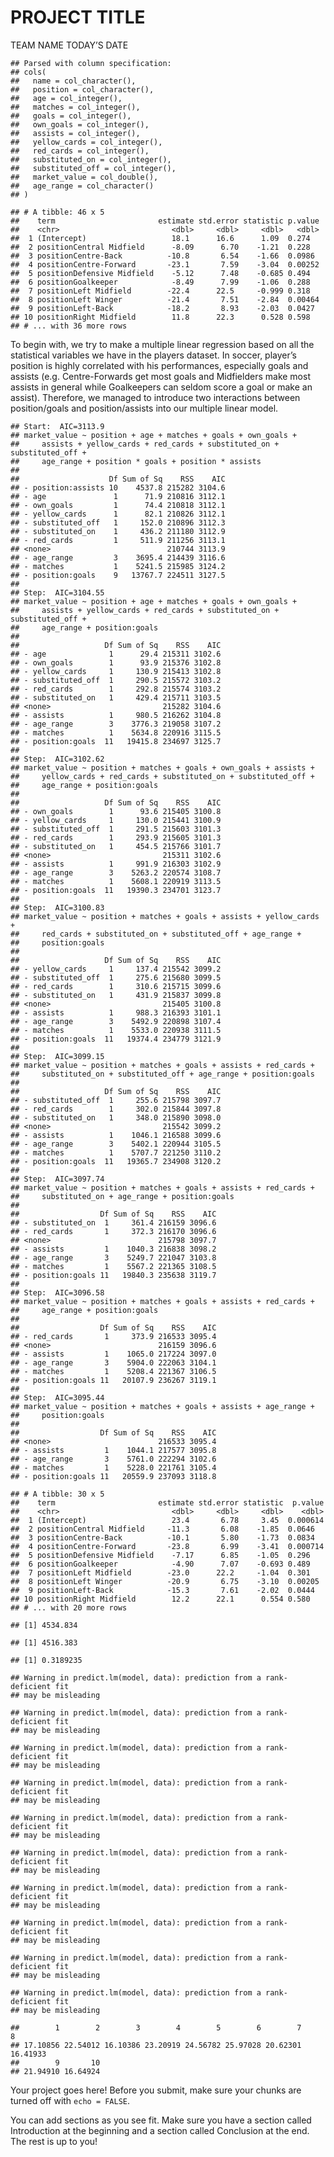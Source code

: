 PROJECT TITLE
================
TEAM NAME
TODAY’S DATE

    ## Parsed with column specification:
    ## cols(
    ##   name = col_character(),
    ##   position = col_character(),
    ##   age = col_integer(),
    ##   matches = col_integer(),
    ##   goals = col_integer(),
    ##   own_goals = col_integer(),
    ##   assists = col_integer(),
    ##   yellow_cards = col_integer(),
    ##   red_cards = col_integer(),
    ##   substituted_on = col_integer(),
    ##   substituted_off = col_integer(),
    ##   market_value = col_double(),
    ##   age_range = col_character()
    ## )

    ## # A tibble: 46 x 5
    ##    term                       estimate std.error statistic p.value
    ##    <chr>                         <dbl>     <dbl>     <dbl>   <dbl>
    ##  1 (Intercept)                   18.1      16.6      1.09  0.274  
    ##  2 positionCentral Midfield      -8.09      6.70    -1.21  0.228  
    ##  3 positionCentre-Back          -10.8       6.54    -1.66  0.0986 
    ##  4 positionCentre-Forward       -23.1       7.59    -3.04  0.00252
    ##  5 positionDefensive Midfield    -5.12      7.48    -0.685 0.494  
    ##  6 positionGoalkeeper            -8.49      7.99    -1.06  0.288  
    ##  7 positionLeft Midfield        -22.4      22.5     -0.999 0.318  
    ##  8 positionLeft Winger          -21.4       7.51    -2.84  0.00464
    ##  9 positionLeft-Back            -18.2       8.93    -2.03  0.0427 
    ## 10 positionRight Midfield        11.8      22.3      0.528 0.598  
    ## # ... with 36 more rows

To begin with, we try to make a multiple linear regression based on all
the statistical variables we have in the players dataset. In soccer,
player’s position is highly correlated with his performances, especially
goals and assists (e.g. Centre-Forwards get most goals and Midfielders
make most assists in general while Goalkeepers can seldom score a goal
or make an assist). Therefore, we managed to introduce two interactions
between position/goals and position/assists into our multiple linear
model.

    ## Start:  AIC=3113.9
    ## market_value ~ position + age + matches + goals + own_goals + 
    ##     assists + yellow_cards + red_cards + substituted_on + substituted_off + 
    ##     age_range + position * goals + position * assists
    ## 
    ##                    Df Sum of Sq    RSS    AIC
    ## - position:assists 10    4537.8 215282 3104.6
    ## - age               1      71.9 210816 3112.1
    ## - own_goals         1      74.4 210818 3112.1
    ## - yellow_cards      1      82.1 210826 3112.1
    ## - substituted_off   1     152.0 210896 3112.3
    ## - substituted_on    1     436.2 211180 3112.9
    ## - red_cards         1     511.9 211256 3113.1
    ## <none>                          210744 3113.9
    ## - age_range         3    3695.4 214439 3116.6
    ## - matches           1    5241.5 215985 3124.2
    ## - position:goals    9   13767.7 224511 3127.5
    ## 
    ## Step:  AIC=3104.55
    ## market_value ~ position + age + matches + goals + own_goals + 
    ##     assists + yellow_cards + red_cards + substituted_on + substituted_off + 
    ##     age_range + position:goals
    ## 
    ##                   Df Sum of Sq    RSS    AIC
    ## - age              1      29.4 215311 3102.6
    ## - own_goals        1      93.9 215376 3102.8
    ## - yellow_cards     1     130.9 215413 3102.8
    ## - substituted_off  1     290.5 215572 3103.2
    ## - red_cards        1     292.8 215574 3103.2
    ## - substituted_on   1     429.4 215711 3103.5
    ## <none>                         215282 3104.6
    ## - assists          1     980.5 216262 3104.8
    ## - age_range        3    3776.3 219058 3107.2
    ## - matches          1    5634.8 220916 3115.5
    ## - position:goals  11   19415.8 234697 3125.7
    ## 
    ## Step:  AIC=3102.62
    ## market_value ~ position + matches + goals + own_goals + assists + 
    ##     yellow_cards + red_cards + substituted_on + substituted_off + 
    ##     age_range + position:goals
    ## 
    ##                   Df Sum of Sq    RSS    AIC
    ## - own_goals        1      93.6 215405 3100.8
    ## - yellow_cards     1     130.0 215441 3100.9
    ## - substituted_off  1     291.5 215603 3101.3
    ## - red_cards        1     293.9 215605 3101.3
    ## - substituted_on   1     454.5 215766 3101.7
    ## <none>                         215311 3102.6
    ## - assists          1     991.9 216303 3102.9
    ## - age_range        3    5263.2 220574 3108.7
    ## - matches          1    5608.1 220919 3113.5
    ## - position:goals  11   19390.3 234701 3123.7
    ## 
    ## Step:  AIC=3100.83
    ## market_value ~ position + matches + goals + assists + yellow_cards + 
    ##     red_cards + substituted_on + substituted_off + age_range + 
    ##     position:goals
    ## 
    ##                   Df Sum of Sq    RSS    AIC
    ## - yellow_cards     1     137.4 215542 3099.2
    ## - substituted_off  1     275.6 215680 3099.5
    ## - red_cards        1     310.6 215715 3099.6
    ## - substituted_on   1     431.9 215837 3099.8
    ## <none>                         215405 3100.8
    ## - assists          1     988.3 216393 3101.1
    ## - age_range        3    5492.9 220898 3107.4
    ## - matches          1    5533.0 220938 3111.5
    ## - position:goals  11   19374.4 234779 3121.9
    ## 
    ## Step:  AIC=3099.15
    ## market_value ~ position + matches + goals + assists + red_cards + 
    ##     substituted_on + substituted_off + age_range + position:goals
    ## 
    ##                   Df Sum of Sq    RSS    AIC
    ## - substituted_off  1     255.6 215798 3097.7
    ## - red_cards        1     302.0 215844 3097.8
    ## - substituted_on   1     348.0 215890 3098.0
    ## <none>                         215542 3099.2
    ## - assists          1    1046.1 216588 3099.6
    ## - age_range        3    5402.1 220944 3105.5
    ## - matches          1    5707.7 221250 3110.2
    ## - position:goals  11   19365.7 234908 3120.2
    ## 
    ## Step:  AIC=3097.74
    ## market_value ~ position + matches + goals + assists + red_cards + 
    ##     substituted_on + age_range + position:goals
    ## 
    ##                  Df Sum of Sq    RSS    AIC
    ## - substituted_on  1     361.4 216159 3096.6
    ## - red_cards       1     372.3 216170 3096.6
    ## <none>                        215798 3097.7
    ## - assists         1    1040.3 216838 3098.2
    ## - age_range       3    5249.7 221047 3103.8
    ## - matches         1    5567.2 221365 3108.5
    ## - position:goals 11   19840.3 235638 3119.7
    ## 
    ## Step:  AIC=3096.58
    ## market_value ~ position + matches + goals + assists + red_cards + 
    ##     age_range + position:goals
    ## 
    ##                  Df Sum of Sq    RSS    AIC
    ## - red_cards       1     373.9 216533 3095.4
    ## <none>                        216159 3096.6
    ## - assists         1    1065.0 217224 3097.0
    ## - age_range       3    5904.0 222063 3104.1
    ## - matches         1    5208.4 221367 3106.5
    ## - position:goals 11   20107.9 236267 3119.1
    ## 
    ## Step:  AIC=3095.44
    ## market_value ~ position + matches + goals + assists + age_range + 
    ##     position:goals
    ## 
    ##                  Df Sum of Sq    RSS    AIC
    ## <none>                        216533 3095.4
    ## - assists         1    1044.1 217577 3095.8
    ## - age_range       3    5761.0 222294 3102.6
    ## - matches         1    5228.0 221761 3105.4
    ## - position:goals 11   20559.9 237093 3118.8

    ## # A tibble: 30 x 5
    ##    term                       estimate std.error statistic  p.value
    ##    <chr>                         <dbl>     <dbl>     <dbl>    <dbl>
    ##  1 (Intercept)                   23.4       6.78     3.45  0.000614
    ##  2 positionCentral Midfield     -11.3       6.08    -1.85  0.0646  
    ##  3 positionCentre-Back          -10.1       5.80    -1.73  0.0834  
    ##  4 positionCentre-Forward       -23.8       6.99    -3.41  0.000714
    ##  5 positionDefensive Midfield    -7.17      6.85    -1.05  0.296   
    ##  6 positionGoalkeeper            -4.90      7.07    -0.693 0.489   
    ##  7 positionLeft Midfield        -23.0      22.2     -1.04  0.301   
    ##  8 positionLeft Winger          -20.9       6.75    -3.10  0.00205 
    ##  9 positionLeft-Back            -15.3       7.61    -2.02  0.0444  
    ## 10 positionRight Midfield        12.2      22.1      0.554 0.580   
    ## # ... with 20 more rows

    ## [1] 4534.834

    ## [1] 4516.383

    ## [1] 0.3189235

    ## Warning in predict.lm(model, data): prediction from a rank-deficient fit
    ## may be misleading
    
    ## Warning in predict.lm(model, data): prediction from a rank-deficient fit
    ## may be misleading
    
    ## Warning in predict.lm(model, data): prediction from a rank-deficient fit
    ## may be misleading
    
    ## Warning in predict.lm(model, data): prediction from a rank-deficient fit
    ## may be misleading
    
    ## Warning in predict.lm(model, data): prediction from a rank-deficient fit
    ## may be misleading
    
    ## Warning in predict.lm(model, data): prediction from a rank-deficient fit
    ## may be misleading
    
    ## Warning in predict.lm(model, data): prediction from a rank-deficient fit
    ## may be misleading
    
    ## Warning in predict.lm(model, data): prediction from a rank-deficient fit
    ## may be misleading
    
    ## Warning in predict.lm(model, data): prediction from a rank-deficient fit
    ## may be misleading
    
    ## Warning in predict.lm(model, data): prediction from a rank-deficient fit
    ## may be misleading

    ##        1        2        3        4        5        6        7        8 
    ## 17.10856 22.54012 16.10386 23.20919 24.56782 25.97028 20.62301 16.41933 
    ##        9       10 
    ## 21.94910 16.64924

Your project goes here\! Before you submit, make sure your chunks are
turned off with `echo = FALSE`.

You can add sections as you see fit. Make sure you have a section called
Introduction at the beginning and a section called Conclusion at the
end. The rest is up to you\!
